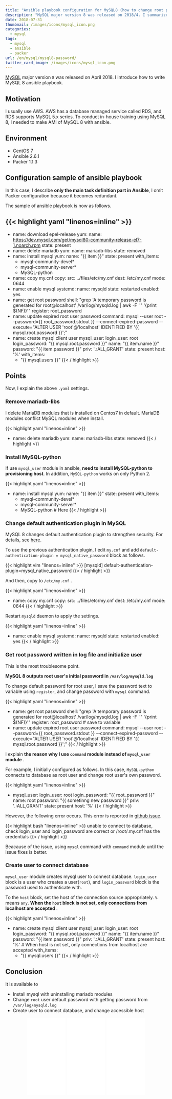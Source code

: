 ```yaml
---
title: "Ansible playbook configuration for MySQL8 (how to change root password etc.)"
description: "MySQL major version 8 was released on 2018/4. I summarize the trouble with my trying to create MySQL 8 AMI with ansible playbook."
date: 2018-07-31
thumbnail: /images/icons/mysql_icon.png
categories:
  - mysql
tags:
  - mysql
  - ansible
  - packer
url: /en/mysql/mysql8-password/
twitter_card_image: /images/icons/mysql_icon.png
---
```


[MySQL](https://www.mysql.com/jp/) major version `8` was released on April 2018.
I introduce how to write MySQL 8 ansible playbook.

<!--adsense-->

## Motivation

I usually use AWS. AWS has a database managed service called RDS, and RDS supports MySQL 5.x series.
To conduct in-house training using MySQL 8, I needed to make AMI of MySQL 8 with ansible.

## Environment

* CentOS 7
* Ansible 2.6.1
* Packer 1.1.3

<!--adsense-->

## Configuration sample of ansible playbook

In this case, I describe **only the main task definition part in Ansible**, I omit Packer configuration because it becomes redundant.

The sample of ansible playbook is now as follows.

{{< highlight yaml "linenos=inline" >}}
---
- name: download epel-release
  yum:
    name: https://dev.mysql.com/get/mysql80-community-release-el7-1.noarch.rpm
    state: present
- name: delete mariadb
  yum:
    name: mariadb-libs
    state: removed
- name: install mysql
  yum:
    name: "{{ item }}"
    state: present
  with_items:
    - mysql-community-devel*
    - mysql-community-server*
    - MySQL-python
- name: copy my.cnf
  copy:
    src: ../files/etc/my.cnf
    dest: /etc/my.cnf
    mode: 0644
- name: enable mysql
  systemd:
    name: mysqld
    state: restarted
    enabled: yes
- name: get root password
  shell: "grep 'A temporary password is generated for root@localhost' /var/log/mysqld.log | awk -F ' ' '{print $(NF)}'"
  register: root_password
- name: update expired root user password
  command: mysql --user root --password={{ root_password.stdout }} --connect-expired-password --execute="ALTER USER 'root'@'localhost' IDENTIFIED BY '{{ mysql.root.password }}';"
- name: create mysql client user
  mysql_user:
    login_user: root
    login_password: "{{ mysql.root.password }}"
    name: "{{ item.name }}"
    password: "{{ item.password }}"
    priv: '*.*:ALL,GRANT'
    state: present
    host: '%'
  with_items:
    - "{{ mysql.users }}"
{{< / highlight >}}

<!--adsense-->

## Points

Now, I explain the above `.yaml` settings.

### Remove mariadb-libs

I delete MariaDB modules that is installed on Centos7 in default.
MariaDB modules conflict MySQL modules when install.

{{< highlight yaml "linenos=inline" >}}
- name: delete mariadb
  yum:
    name: mariadb-libs
    state: removed
{{< / highlight >}}

### Install MySQL-python

If use `mysql_user` module in ansible, **need to install MySQL-python to provisioning host**.
In addition, `MySQL-python` works on only Python 2.

{{< highlight yaml "linenos=inline" >}}
- name: install mysql
  yum:
    name: "{{ item }}"
    state: present
  with_items:
    - mysql-community-devel*
    - mysql-community-server*
    - MySQL-python # Here
{{< / highlight >}}

### Change default authentication plugin in MySQL

MySQL 8 changes default authentication plugin to strengthen security.
For details, see [here](https://dev.mysql.com/doc/refman/8.0/en/upgrading-from-previous-series.html#upgrade-caching-sha2-password).

To use the previous authentication plugin, I edit `my.cnf` and
add `default-authentication-plugin = mysql_native_password` block as follows. 

{{< highlight vim "linenos=inline" >}}
[mysqld]
default-authentication-plugin=mysql_native_password
{{< / highlight >}}

And then, copy to `/etc/my.cnf` .

{{< highlight yaml "linenos=inline" >}}
- name: copy my.cnf
  copy:
    src: ../files/etc/my.cnf
    dest: /etc/my.cnf
    mode: 0644
{{< / highlight >}}

Restart `mysqld` daemon to apply the settings.

{{< highlight yaml "linenos=inline" >}}
- name: enable mysql
  systemd:
    name: mysqld
    state: restarted
    enabled: yes
{{< / highlight >}}

### Get root password written in log file and initialize user

This is the most troublesome point.

**MySQL 8 outputs root user's initial password in `/var/log/mysqld.log`**

To change default password for root user, I save the password text to variable using `register`, and change password with `mysql` command.

{{< highlight yaml "linenos=inline" >}}
- name: get root password
  shell: "grep 'A temporary password is generated for root@localhost' /var/log/mysqld.log | awk -F ' ' '{print $(NF)}'"
  register: root_password # save to variable
- name: update expired root user password
  command: mysql --user root --password={{ root_password.stdout }} --connect-expired-password --execute="ALTER USER 'root'@'localhost' IDENTIFIED BY '{{ mysql.root.password }}';"
{{< / highlight >}}

I explain **the reason why I use `command` module instead of `mysql_user` module** .

For example, I initially configured as follows.
In this case, `MySQL-python` connects to database as root user and change root user's own password.

{{< highlight yaml "linenos=inline" >}}
-  mysql_user:
    login_user: root
    login_password: "{{ root_password }}"
    name: root
    password: "{{ sometinng new password }}"
    priv: '*.*:ALL,GRANT'
    state: present
    host: '%'
{{< / highlight >}}

However, the following error occurs.
This error is reported in [github issue](https://github.com/ansible/ansible/issues/41116).

{{< highlight bash "linenos=inline" >}}
unable to connect to database, check login_user and login_password are correct or /root/.my.cnf has the credentials
{{< / highlight >}}

Beacause of the issue, using `mysql` command with `command` module until the issue fixes is better. 

### Create user to connect database

`mysql_user` module creates mysql user to connect database.
`login_user` block is a user who creates a user(`root`), and `login_password` block is the password used to authenticate with.

To the `host` block, set the host of the connection source appropriately.
`%` means `any`. **When the `host` block is not set, only connections from localhost are accepted** .

{{< highlight yaml "linenos=inline" >}}
- name: create mysql client user
  mysql_user:
    login_user: root
    login_password: "{{ mysql.root.password }}"
    name: "{{ item.name }}"
    password: "{{ item.password }}"
    priv: '*.*:ALL,GRANT'
    state: present
    host: '%' # When host is not set, only connections from localhost are accepted
  with_items:
    - "{{ mysql.users }}"
{{< / highlight >}}

## Conclusion

It is available to

* Install mysql with uninstalling mariadb modules
* Change `root` user default password with getting password from `/var/log/mysqld.log`
* Create user to connect database, and change accessible host

<div align="center">
<iframe style="width:120px;height:240px;" marginwidth="0" marginheight="0" scrolling="no" frameborder="0" src="//ws-na.amazon-adsystem.com/widgets/q?ServiceVersion=20070822&OneJS=1&Operation=GetAdHtml&MarketPlace=US&source=ac&ref=qf_sp_asin_til&ad_type=product_link&tracking_id=soudegesu-20&marketplace=amazon&region=US&placement=1787125688&asins=1787125688&linkId=e29ca38f6a2a430b19743885ac51de97&show_border=false&link_opens_in_new_window=false&price_color=333333&title_color=0066c0&bg_color=ffffff">
    </iframe>
<iframe style="width:120px;height:240px;" marginwidth="0" marginheight="0" scrolling="no" frameborder="0" src="//ws-na.amazon-adsystem.com/widgets/q?ServiceVersion=20070822&OneJS=1&Operation=GetAdHtml&MarketPlace=US&source=ac&ref=qf_sp_asin_til&ad_type=product_link&tracking_id=soudegesu-20&marketplace=amazon&region=US&placement=B00ZUQ4492&asins=B00ZUQ4492&linkId=e2e96554262ff4461c8824fa8ddd6f5a&show_border=false&link_opens_in_new_window=false&price_color=333333&title_color=0066c0&bg_color=ffffff">
    </iframe>
<iframe style="width:120px;height:240px;" marginwidth="0" marginheight="0" scrolling="no" frameborder="0" src="//ws-na.amazon-adsystem.com/widgets/q?ServiceVersion=20070822&OneJS=1&Operation=GetAdHtml&MarketPlace=US&source=ac&ref=qf_sp_asin_til&ad_type=product_link&tracking_id=soudegesu-20&marketplace=amazon&region=US&placement=1491915323&asins=1491915323&linkId=d1e6046e7eadaf9afe507e038d2a5b09&show_border=false&link_opens_in_new_window=false&price_color=333333&title_color=0066c0&bg_color=ffffff">
    </iframe>        
</div>
